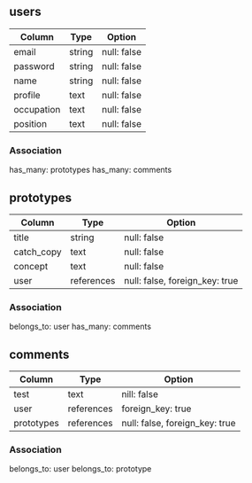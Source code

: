 ## users
| Column            | Type             | Option                                |
|-------------------|------------------|---------------------------------------|
| email             | string           | null: false                           |
| password          | string           | null: false                           |
| name              | string           | null: false                           |
| profile           | text             | null: false                           |
| occupation        | text             | null: false                           |
| position          | text             | null: false                           |

### Association
has_many: prototypes
has_many: comments

## prototypes

| Column            | Type             | Option                                |
|-------------------|------------------|---------------------------------------|
| title             | string           | null: false                           |
| catch_copy        | text             | null: false                           |
| concept           | text             | null: false                           |
| user              | references       | null: false, foreign_key: true        |

### Association
belongs_to: user
has_many: comments

## comments

| Column            | Type             | Option                                |
|-------------------|------------------|---------------------------------------|
| test              | text             | nill: false                           |
| user              | references       | foreign_key: true                     |
| prototypes        | references       | null: false, foreign_key: true        |

### Association
belongs_to: user
belongs_to: prototype
